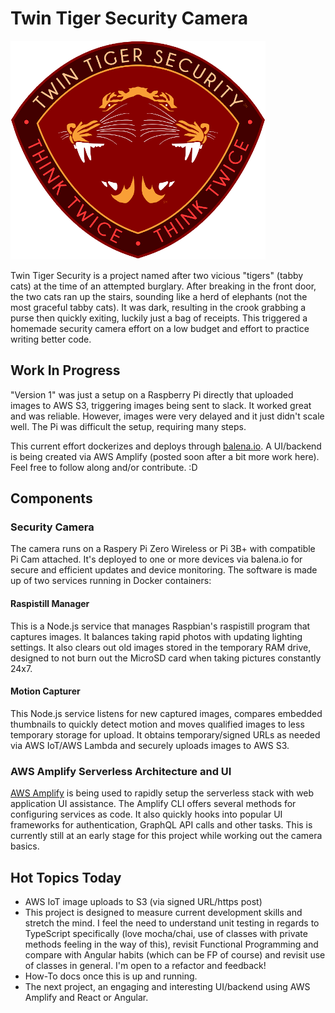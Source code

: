 # Twin Tiger Security Camera

![Twin Tiger Security Badge](./img/twin-tiger-security.png)

Twin Tiger Security is a project named after two vicious "tigers" (tabby cats) at the time of an attempted burglary. After breaking in the front door, the two cats ran up the stairs, sounding like a herd of elephants (not the most graceful tabby cats). It was dark, resulting in the crook grabbing a purse then quickly exiting, luckily just a bag of receipts. This triggered a homemade security camera effort on a low budget and effort to practice writing better code.

## Work In Progress

"Version 1" was just a setup on a Raspberry Pi directly that uploaded images to AWS S3, triggering images being sent to slack. It worked great and was reliable. However, images were very delayed and it just didn't scale well. The Pi was difficult the setup, requiring many steps.

This current effort dockerizes and deploys through [balena.io](https://balena.io). A UI/backend is being created via AWS Amplify (posted soon after a bit more work here). Feel free to follow along and/or contribute. :D

## Components

### Security Camera

The camera runs on a Raspery Pi Zero Wireless or Pi 3B+ with compatible Pi Cam attached. It's deployed to one or more devices via balena.io for secure and efficient updates and device monitoring. The software is made up of two services running in Docker containers:

#### Raspistill Manager

This is a Node.js service that manages Raspbian's raspistill program that captures images. It balances taking rapid photos with updating lighting settings. It also clears out old images stored in the temporary RAM drive, designed to not burn out the MicroSD card when taking pictures constantly 24x7.

#### Motion Capturer

This Node.js service listens for new captured images, compares embedded thumbnails to quickly detect motion and moves qualified images to less temporary storage for upload. It obtains temporary/signed URLs as needed via AWS IoT/AWS Lambda and securely uploads images to AWS S3.

### AWS Amplify Serverless Architecture and UI

[AWS Amplify](https://aws.amazon.com/amplify/) is being used to rapidly setup the serverless stack with web application UI assistance. The Amplify CLI offers several methods for configuring services as code. It also quickly hooks into popular UI frameworks for authentication, GraphQL API calls and other tasks. This is currently still at an early stage for this project while working out the camera basics.

## Hot Topics Today

- AWS IoT image uploads to S3 (via signed URL/https post)
- This project is designed to measure current development skills and stretch the mind. I feel the need to understand unit testing in regards to TypeScript specifically (love mocha/chai, use of classes with private methods feeling in the way of this), revisit Functional Programming and compare with Angular habits (which can be FP of course) and revisit use of classes in general. I'm open to a refactor and feedback!
- How-To docs once this is up and running.
- The next project, an engaging and interesting UI/backend using AWS Amplify and React or Angular.
